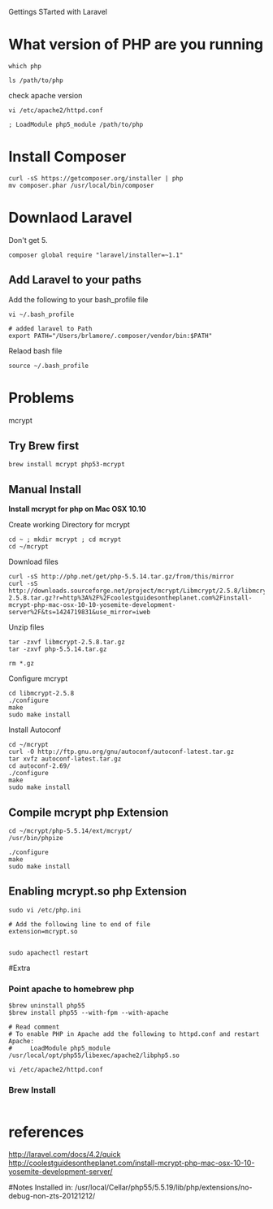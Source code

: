 Gettings STarted with Laravel

# What version of PHP are you running
```
which php

ls /path/to/php
```
check apache version
```
vi /etc/apache2/httpd.conf

; LoadModule php5_module /path/to/php
```

# Install Composer

```
curl -sS https://getcomposer.org/installer | php
mv composer.phar /usr/local/bin/composer
```

# Downlaod Laravel
Don't get 5.
```
composer global require "laravel/installer=~1.1"
```

## Add Laravel to your paths
Add the following to your bash_profile file

```
vi ~/.bash_profile

# added laravel to Path
export PATH="/Users/brlamore/.composer/vendor/bin:$PATH"
```
Relaod bash file

```
source ~/.bash_profile
```

# Problems
mcrypt

## Try Brew first
```
brew install mcrypt php53-mcrypt
```

## Manual Install 

**Install mcrypt for php on Mac OSX 10.10**

Create working Directory for mcrypt
```
cd ~ ; mkdir mcrypt ; cd mcrypt
cd ~/mcrypt
```

Download files
```
curl -sS http://php.net/get/php-5.5.14.tar.gz/from/this/mirror
curl -sS http://downloads.sourceforge.net/project/mcrypt/Libmcrypt/2.5.8/libmcrypt-2.5.8.tar.gz?r=http%3A%2F%2Fcoolestguidesontheplanet.com%2Finstall-mcrypt-php-mac-osx-10-10-yosemite-development-server%2F&ts=1424719831&use_mirror=iweb
```

Unzip files
```
tar -zxvf libmcrypt-2.5.8.tar.gz
tar -zxvf php-5.5.14.tar.gz

rm *.gz
```

Configure mcrypt
```
cd libmcrypt-2.5.8
./configure
make
sudo make install
```

Install Autoconf
```
cd ~/mcrypt
curl -O http://ftp.gnu.org/gnu/autoconf/autoconf-latest.tar.gz
tar xvfz autoconf-latest.tar.gz
cd autoconf-2.69/
./configure
make
sudo make install
```

## Compile mcrypt php Extension
```
cd ~/mcrypt/php-5.5.14/ext/mcrypt/
/usr/bin/phpize

./configure
make 
sudo make install
```

## Enabling mcrypt.so  php Extension
```
sudo vi /etc/php.ini

# Add the following line to end of file
extension=mcrypt.so


sudo apachectl restart
```

#Extra
### Point apache to homebrew php
```
$brew uninstall php55
$brew install php55 --with-fpm --with-apache

# Read comment
# To enable PHP in Apache add the following to httpd.conf and restart Apache:
#     LoadModule php5_module    /usr/local/opt/php55/libexec/apache2/libphp5.so

vi /etc/apache2/httpd.conf

```

### Brew Install
```

```

# references
http://laravel.com/docs/4.2/quick
http://coolestguidesontheplanet.com/install-mcrypt-php-mac-osx-10-10-yosemite-development-server/

#Notes
Installed in:
/usr/local/Cellar/php55/5.5.19/lib/php/extensions/no-debug-non-zts-20121212/


